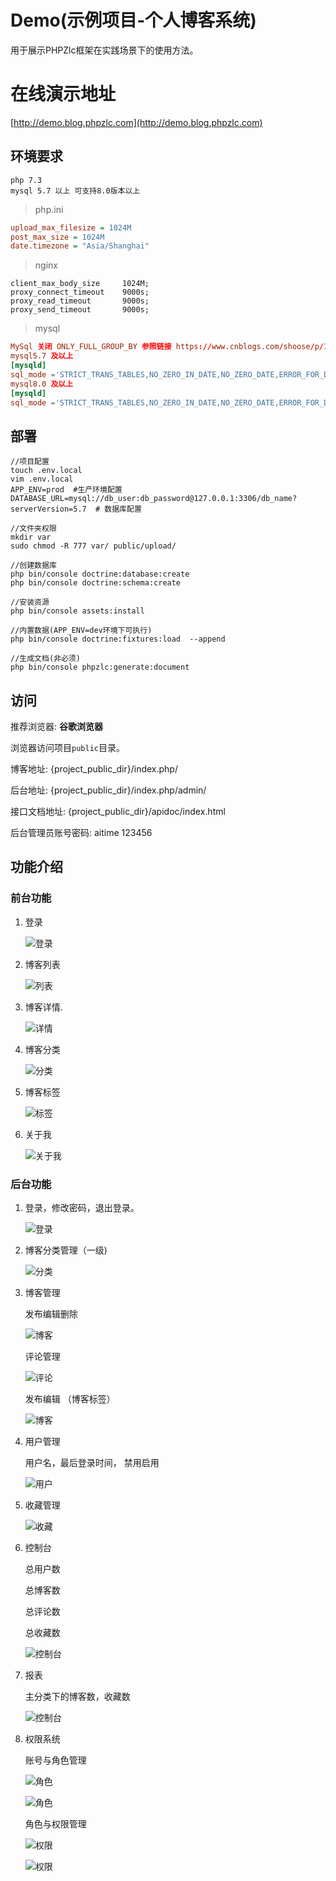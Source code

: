 # Demo(示例项目-个人博客系统)

用于展示PHPZlc框架在实践场景下的使用方法。

# 在线演示地址

[http://demo.blog.phpzlc.com](http://demo.blog.phpzlc.com)

## 环境要求

    php 7.3
    mysql 5.7 以上 可支持8.0版本以上
    
> php.ini   

```ini
upload_max_filesize = 1024M
post_max_size = 1024M
date.timezone = "Asia/Shanghai"
```

> nginx

```apacheconfig
client_max_body_size     1024M;
proxy_connect_timeout    9000s;
proxy_read_timeout       9000s;
proxy_send_timeout       9000s;
```

> mysql

```mysql.cnf
MySql 关闭 ONLY_FULL_GROUP_BY 参照链接 https://www.cnblogs.com/shoose/p/13259186.html
mysql5.7 及以上
[mysqld]
sql_mode ='STRICT_TRANS_TABLES,NO_ZERO_IN_DATE,NO_ZERO_DATE,ERROR_FOR_DIVISION_BY_ZERO,NO_AUTO_CREATE_USER,NO_ENGINE_SUBSTITUTION'
mysql8.0 及以上
[mysqld]
sql_mode ='STRICT_TRANS_TABLES,NO_ZERO_IN_DATE,NO_ZERO_DATE,ERROR_FOR_DIVISION_BY_ZERO,NO_ENGINE_SUBSTITUTION'
```

## 部署

```shell script
//项目配置
touch .env.local
vim .env.local
APP_ENV=prod  #生产环境配置
DATABASE_URL=mysql://db_user:db_password@127.0.0.1:3306/db_name?serverVersion=5.7  # 数据库配置

//文件夹权限
mkdir var
sudo chmod -R 777 var/ public/upload/

//创建数据库
php bin/console doctrine:database:create
php bin/console doctrine:schema:create

//安装资源
php bin/console assets:install  

//内置数据(APP_ENV=dev环境下可执行)
php bin/console doctrine:fixtures:load  --append

//生成文档(非必须)
php bin/console phpzlc:generate:document
```

## 访问

推荐浏览器: **谷歌浏览器**

浏览器访问项目`public`目录。

博客地址: {project_public_dir}/index.php/

后台地址: {project_public_dir}/index.php/admin/

接口文档地址: {project_public_dir}/apidoc/index.html

后台管理员账号密码: aitime 123456

## 功能介绍

### 前台功能

1. 登录

    ![登录](/public/readme/fore-end/login.png)

2. 博客列表
    
    ![列表](/public/readme/fore-end/index.png)

3. 博客详情.
    
    ![详情](/public/readme/fore-end/article.png)
    
4. 博客分类

    ![分类](/public/readme/fore-end/classify.png)
    
5. 博客标签
    
    ![标签](/public/readme/fore-end/label.png)
    
6. 关于我

    ![关于我](/public/readme/fore-end/about.png)   

### 后台功能

1. 登录，修改密码，退出登录。

    ![登录](/public/readme/index.png)
    
2. 博客分类管理（一级)

    ![分类](/public/readme/classify.png)
    
3. 博客管理 

     发布编辑删除
     
      ![博客](/public/readme/editArticle.png)
      
     评论管理
     
     ![评论](/public/readme/comment.png)
     
     发布编辑 （博客标签）
     
     ![博客](/public/readme/editLable.png)
     
    
4. 用户管理

     用户名，最后登录时间， 禁用启用
     
     ![用户](/public/readme/user.png)
     
5. 收藏管理
    
    ![收藏](/public/readme/collection.png)     
     
6. 控制台

    总用户数
    
    总博客数
    
    总评论数
    
    总收藏数
    
    ![控制台](/public/readme/console.png)
    
8. 报表

    主分类下的博客数，收藏数
    
    ![控制台](/public/readme/console.png)
    
9. 权限系统

    账号与角色管理
    
    ![角色](/public/readme/adminRole.png)
    
    ![角色](/public/readme/editAdminRole.png)
    
    角色与权限管理
    
    ![权限](/public/readme/roleIndex.png)
    
    ![权限](/public/readme/editRole.png)
    
    
    
